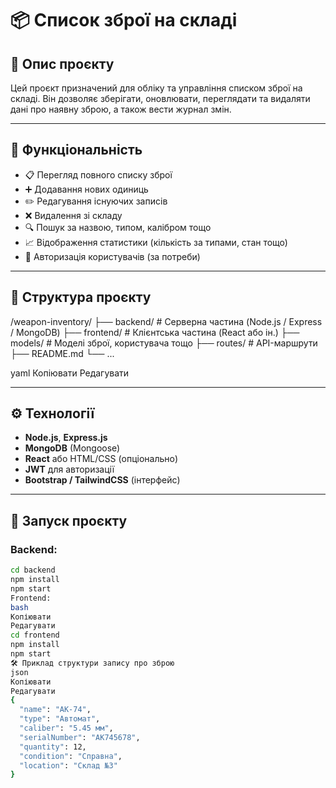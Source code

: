 # 📦 Список зброї на складі

## 🔫 Опис проєкту

Цей проєкт призначений для обліку та управління списком зброї на складі. Він дозволяє зберігати, оновлювати, переглядати та видаляти дані про наявну зброю, а також вести журнал змін.

---

## 🧱 Функціональність

- 📋 Перегляд повного списку зброї
- ➕ Додавання нових одиниць
- ✏️ Редагування існуючих записів
- ❌ Видалення зі складу
- 🔍 Пошук за назвою, типом, калібром тощо
- 📈 Відображення статистики (кількість за типами, стан тощо)
- 🔐 Авторизація користувачів (за потреби)

---

## 📁 Структура проєкту


/weapon-inventory/
├── backend/ # Серверна частина (Node.js / Express / MongoDB)
├── frontend/ # Клієнтська частина (React або ін.)
├── models/ # Моделі зброї, користувача тощо
├── routes/ # API-маршрути
├── README.md
└── ...

yaml
Копіювати
Редагувати

---

## ⚙️ Технології

- **Node.js**, **Express.js**
- **MongoDB** (Mongoose)
- **React** або HTML/CSS (опціонально)
- **JWT** для авторизації
- **Bootstrap / TailwindCSS** (інтерфейс)

---

## 🚀 Запуск проєкту

### Backend:
```bash
cd backend
npm install
npm start
Frontend:
bash
Копіювати
Редагувати
cd frontend
npm install
npm start
🛠 Приклад структури запису про зброю
json
Копіювати
Редагувати
{
  "name": "АК-74",
  "type": "Автомат",
  "caliber": "5.45 мм",
  "serialNumber": "AK745678",
  "quantity": 12,
  "condition": "Справна",
  "location": "Склад №3"
}
